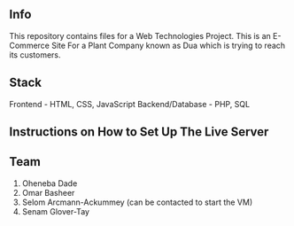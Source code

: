 ## Info

This repository contains files for a Web Technologies Project.
This is an E-Commerce Site For a Plant Company known as Dua which is trying to reach its customers.

## Stack

Frontend - HTML, CSS, JavaScript
Backend/Database - PHP, SQL

## Instructions on How to Set Up The Live Server


## Team

1. Oheneba Dade
2. Omar Basheer
3. Selom Arcmann-Ackummey (can be contacted to start the VM) 
4. Senam Glover-Tay
